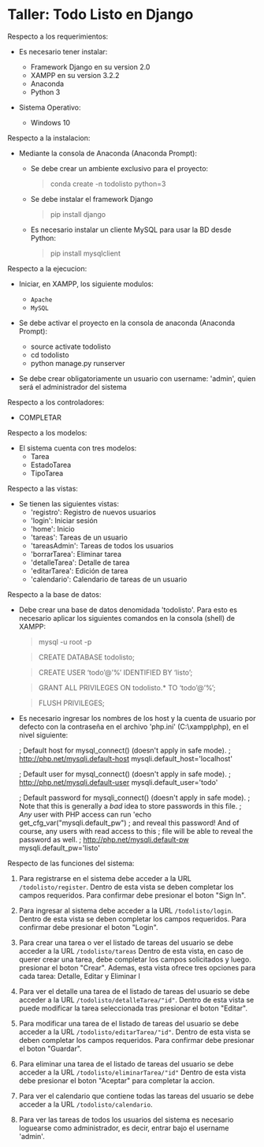 # Taller: Todo Listo en Django

Respecto a los requerimientos:

  * Es necesario tener instalar:
    * Framework Django en su version 2.0
    * XAMPP en su version 3.2.2
    * Anaconda
    * Python 3

  * Sistema Operativo:
    * Windows 10

Respecto a la instalacion:

  * Mediante la consola de Anaconda (Anaconda Prompt):

    * Se debe crear un ambiente exclusivo para el proyecto:
      > conda create -n todolisto python=3

    * Se debe instalar el framework Django
      > pip install django
    
    * Es necesario instalar un cliente MySQL para usar la BD desde Python:
      > pip install mysqlclient


Respecto a la ejecucion:

  * Iniciar, en XAMPP, los siguiente modulos:
    - `Apache`
    - `MySQL`

  * Se debe activar el proyecto en la consola de anaconda (Anaconda Prompt):
    - source activate todolisto
    - cd todolisto
    - python manage.py runserver
  
  * Se debe crear obligatoriamente un usuario con username: 'admin', quien será el administrador del sistema

Respecto a los controladores:

  * COMPLETAR

Respecto a los modelos:

  * El sistema cuenta con tres modelos:
    - Tarea
    - EstadoTarea
    - TipoTarea

Respecto a las vistas:

  * Se tienen las siguientes vistas:
    - 'registro': Registro de nuevos usuarios
    - 'login': Iniciar sesión 
    - 'home': Inicio
    - 'tareas': Tareas de un usuario
    - 'tareasAdmin': Tareas de todos los usuarios
    - 'borrarTarea': Eliminar tarea
    - 'detalleTarea': Detalle de tarea
    - 'editarTarea': Edición de tarea
    - 'calendario': Calendario de tareas de un usuario



Respecto a la base de datos:

  * Debe crear una base de datos denomidada 'todolisto'. Para esto es necesario aplicar los siguientes comandos en la consola (shell) de XAMPP:

    > mysql -u root -p

    > CREATE DATABASE todolisto;

    > CREATE USER ‘todo’@’%’ IDENTIFIED BY ‘listo’;

    > GRANT ALL PRIVILEGES ON todolisto.* TO ‘todo’@’%’;

    > FLUSH PRIVILEGES;
  
  * Es necesario ingresar los nombres de los host y la cuenta de usuario por defecto con la contraseña en el archivo 'php.ini' (C:\xampp\php), en el nivel siguiente:

    ; Default host for mysql_connect() (doesn't apply in safe mode).
    ; http://php.net/mysqli.default-host
    mysqli.default_host='localhost'

    ; Default user for mysql_connect() (doesn't apply in safe mode).
    ; http://php.net/mysqli.default-user
    mysqli.default_user='todo'

    ; Default password for mysqli_connect() (doesn't apply in safe mode).
    ; Note that this is generally a *bad* idea to store passwords in this file.
    ; *Any* user with PHP access can run 'echo get_cfg_var("mysqli.default_pw")
    ; and reveal this password!  And of course, any users with read access to this
    ; file will be able to reveal the password as well.
    ; http://php.net/mysqli.default-pw
    mysqli.default_pw='listo'




Respecto de las funciones del sistema:

1. Para registrarse en el sistema debe acceder a la URL `/todolisto/register`. Dentro de esta vista se deben completar los campos requeridos. Para confirmar debe presionar el boton "Sign In".

2. Para ingresar al sistema debe acceder a la URL `/todolisto/login`. Dentro de esta vista se deben completar los campos requeridos. Para confirmar debe presionar el boton "Login".

3. Para crear una tarea o ver el listado de tareas del usuario se debe acceder a la URL `/todolisto/tareas`
Dentro de esta vista, en caso de querer crear una tarea, debe completar los campos solicitados y luego. presionar el boton "Crear". Ademas, esta vista ofrece tres opciones para cada tarea: Detalle, Editar y Eliminar l

4. Para ver el detalle una tarea de el listado de tareas del usuario se debe acceder a la URL `/todolisto/detalleTarea/"id"`.
Dentro de esta vista se puede modificar la tarea seleccionada tras presionar el boton "Editar".

5. Para modificar una tarea de el listado de tareas del usuario se debe acceder a la URL `/todolisto/editarTarea/"id"`. Dentro de esta vista se deben completar los campos requeridos. Para confirmar debe presionar el boton "Guardar".

5. Para eliminar una tarea de el listado de tareas del usuario se debe acceder a la URL `/todolisto/eliminarTarea/"id"`
Dentro de esta vista debe presionar el boton "Aceptar" para completar la accion.

6. Para ver el calendario que contiene todas las tareas del usuario se debe acceder a la URL `/todolisto/calendario`.

7. Para ver las tareas de todos los usuarios del sistema es necesario loguearse como administrador, es decir, entrar bajo el username 'admin'. 
 